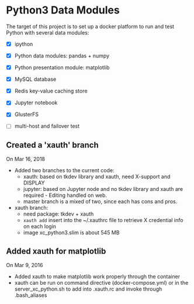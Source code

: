 # Python3 Data Modules #
The target of this project is to set up a docker platform to run and test Python with several data modules:
* [x] ipython 
* [x] Python data modules: pandas + numpy
* [x] Python presentation module: matplotlib
* [x] MySQL database
* [x] Redis key-value caching store
* [x] Jupyter notebook
* [X] GlusterFS
* [ ] multi-host and failover test


## Created a 'xauth' branch
On Mar 16, 2018
- Added two branches to the current code:
  - xauth: based on tkdev library and xauth, need X-support and DISPLAY
  - jupyter: based on Jupyter node and no tkdev library and xauth are required - Editing handled on web.
  - master branch is a mixed of two, since each has cons and pros.
- xauth branch:
  - need package: tkdev + xauth
  - `xauth add` insert into the ~/.xauthrc file to retrieve X credential info on each login
  - image xc_python3.slim is about 545 MB

## Added xauth for matplotlib ##
On Mar 9, 2016
- Added xauth to make matplotlib work properly through the container
- xauth can be run on command directive (docker-compose.yml) or in the server_xc_python.sh to add into .xauth.rc and invoke through .bash_aliases


